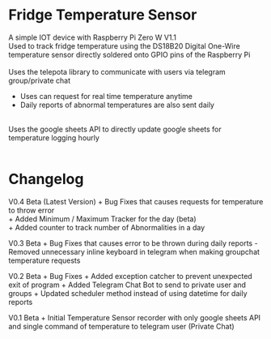 # Fridge Temperature Sensor
A simple IOT device with Raspberry Pi Zero W V1.1 <br />
Used to track fridge temperature using the DS18B20 Digital One-Wire temperature sensor directly soldered onto GPIO pins of the Raspberry Pi <br />
<br />
Uses the telepota library to communicate with users via telegram group/private chat <br />
- Uses can request for real time temperature anytime <br />
- Daily reports of abnormal temperatures are also sent daily <br />
<br />
Uses the google sheets API to directly update google sheets for temperature logging hourly <br />
<br />

# Changelog
V0.4 Beta (Latest Version)
\+ Bug Fixes that causes requests for temperature to throw error <br />
\+ Added Minimum / Maximum Tracker for the day (beta) <br />
\+ Added counter to track number of Abnormalities in a day <br />

V0.3 Beta
\+ Bug Fixes that causes error to be thrown during daily reports
\- Removed unnecessary inline keyboard in telegram when making groupchat temperature requests 

V0.2 Beta
\+ Bug Fixes
\+ Added exception catcher to prevent unexpected exit of program
\+ Added Telegram Chat Bot to send to private user and groups
\+ Updated scheduler method instead of using datetime for daily reports

V0.1 Beta
\+ Initial Temperature Sensor recorder with only google sheets API and single command of temperature to telegram user (Private Chat)
